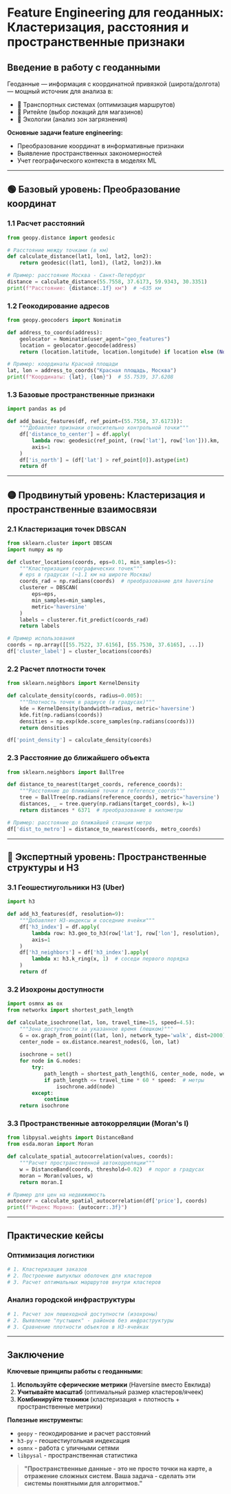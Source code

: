 # **Feature Engineering для геоданных: Кластеризация, расстояния и пространственные признаки**  

## **Введение в работу с геоданными**  
Геоданные — информация с координатной привязкой (широта/долгота) — мощный источник для анализа в:  
- 🚕 Транспортных системах (оптимизация маршрутов)  
- 🏪 Ритейле (выбор локаций для магазинов)  
- 🌳 Экологии (анализ зон загрязнения)  

**Основные задачи feature engineering:**  
- Преобразование координат в информативные признаки  
- Выявление пространственных закономерностей  
- Учет географического контекста в моделях ML  

---

## **🟢 Базовый уровень: Преобразование координат**  

### **1.1 Расчет расстояний**  
```python
from geopy.distance import geodesic

# Расстояние между точками (в км)
def calculate_distance(lat1, lon1, lat2, lon2):
    return geodesic((lat1, lon1), (lat2, lon2)).km

# Пример: расстояние Москва - Санкт-Петербург
distance = calculate_distance(55.7558, 37.6173, 59.9343, 30.3351)
print(f"Расстояние: {distance:.1f} км")  # ~635 км
```

### **1.2 Геокодирование адресов**  
```python
from geopy.geocoders import Nominatim

def address_to_coords(address):
    geolocator = Nominatim(user_agent="geo_features")
    location = geolocator.geocode(address)
    return (location.latitude, location.longitude) if location else (None, None)

# Пример: координаты Красной площади
lat, lon = address_to_coords("Красная площадь, Москва")
print(f"Координаты: {lat}, {lon}")  # 55.7539, 37.6208
```

### **1.3 Базовые пространственные признаки**  
```python
import pandas as pd

def add_basic_features(df, ref_point=(55.7558, 37.6173)):
    """Добавляет признаки относительно контрольной точки"""
    df['distance_to_center'] = df.apply(
        lambda row: geodesic(ref_point, (row['lat'], row['lon'])).km, 
        axis=1
    )
    df['is_north'] = (df['lat'] > ref_point[0]).astype(int)
    return df
```

---

## **🟡 Продвинутый уровень: Кластеризация и пространственные взаимосвязи**  

### **2.1 Кластеризация точек DBSCAN**  
```python
from sklearn.cluster import DBSCAN
import numpy as np

def cluster_locations(coords, eps=0.01, min_samples=5):
    """Кластеризация географических точек"""
    # eps в градусах (~1.1 км на широте Москвы)
    coords_rad = np.radians(coords)  # преобразование для haversine
    clusterer = DBSCAN(
        eps=eps, 
        min_samples=min_samples, 
        metric='haversine'
    )
    labels = clusterer.fit_predict(coords_rad)
    return labels

# Пример использования
coords = np.array([[55.7522, 37.6156], [55.7530, 37.6165], ...])
df['cluster_label'] = cluster_locations(coords)
```

### **2.2 Расчет плотности точек**  
```python
from sklearn.neighbors import KernelDensity

def calculate_density(coords, radius=0.005):
    """Плотность точек в радиусе (в градусах)"""
    kde = KernelDensity(bandwidth=radius, metric='haversine')
    kde.fit(np.radians(coords))
    densities = np.exp(kde.score_samples(np.radians(coords)))
    return densities

df['point_density'] = calculate_density(coords)
```

### **2.3 Расстояние до ближайшего объекта**  
```python
from sklearn.neighbors import BallTree

def distance_to_nearest(target_coords, reference_coords):
    """Расстояние до ближайшей точки в reference_coords"""
    tree = BallTree(np.radians(reference_coords), metric='haversine')
    distances, _ = tree.query(np.radians(target_coords), k=1)
    return distances * 6371  # преобразование в километры

# Пример: расстояние до ближайшей станции метро
df['dist_to_metro'] = distance_to_nearest(coords, metro_coords)
```

---

## **🔴 Экспертный уровень: Пространственные структуры и H3**  

### **3.1 Геошестиугольники H3 (Uber)**  
```python
import h3

def add_h3_features(df, resolution=9):
    """Добавляет H3-индексы и соседние ячейки"""
    df['h3_index'] = df.apply(
        lambda row: h3.geo_to_h3(row['lat'], row['lon'], resolution), 
        axis=1
    )
    df['h3_neighbors'] = df['h3_index'].apply(
        lambda x: h3.k_ring(x, 1)  # соседи первого порядка
    )
    return df
```

### **3.2 Изохроны доступности**  
```python
import osmnx as ox
from networkx import shortest_path_length

def calculate_isochrone(lat, lon, travel_time=15, speed=4.5):
    """Зона доступности за указанное время (пешком)"""
    G = ox.graph_from_point((lat, lon), network_type='walk', dist=2000)
    center_node = ox.distance.nearest_nodes(G, lon, lat)
    
    isochrone = set()
    for node in G.nodes:
        try:
            path_length = shortest_path_length(G, center_node, node, weight='length')
            if path_length <= travel_time * 60 * speed:  # метры
                isochrone.add(node)
        except:
            continue
    return isochrone
```

### **3.3 Пространственные автокорреляции (Moran's I)**  
```python
from libpysal.weights import DistanceBand
from esda.moran import Moran

def calculate_spatial_autocorrelation(values, coords):
    """Расчет пространственной автокорреляции"""
    w = DistanceBand(coords, threshold=0.02)  # порог в градусах
    moran = Moran(values, w)
    return moran.I

# Пример для цен на недвижимость
autocorr = calculate_spatial_autocorrelation(df['price'], coords)
print(f"Индекс Морана: {autocorr:.3f}")
```

---

## **Практические кейсы**  

### **Оптимизация логистики**  
```python
# 1. Кластеризация заказов
# 2. Построение выпуклых оболочек для кластеров
# 3. Расчет оптимальных маршрутов внутри кластеров
```

### **Анализ городской инфраструктуры**  
```python
# 1. Расчет зон пешеходной доступности (изохроны)
# 2. Выявление "пустышек" - районов без инфраструктуры
# 3. Сравнение плотности объектов в H3-ячейках
```

---

## **Заключение**  
**Ключевые принципы работы с геоданными:**  
1. **Используйте сферические метрики** (Haversine вместо Евклида)  
2. **Учитывайте масштаб** (оптимальный размер кластеров/ячеек)  
3. **Комбинируйте техники** (кластеризация + плотность + пространственные метрики)  

**Полезные инструменты:**  
- `geopy` - геокодирование и расчет расстояний  
- `h3-py` - геошестиугольная индексация  
- `osmnx` - работа с уличными сетями  
- `libpysal` - пространственная статистика  

> **"Пространственные данные - это не просто точки на карте, а отражение сложных систем. Ваша задача - сделать эти системы понятными для алгоритмов."**
